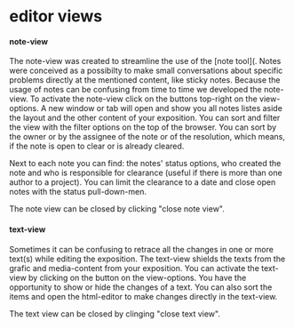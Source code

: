 # editor views

#### note-view


The note-view was created to streamline the use of the [note tool](. Notes were conceived as a possibilty to make small conversations about specific problems directly at the mentioned content, like sticky notes. Because the usage of notes can be confusing from time to time we developed the note-view. To activate the note-view click on the buttons top-right on the view-options. A new window or tab will open and show you all notes listes aside the layout and the other content of your exposition. You can sort and filter the view with the filter options on the top of the browser. You can sort by the owner or by the assignee of the note or of the resolution, which means, if the note is open to clear or is already cleared.

Next to each note you can find: the notes' status options, who created the note and who is responsible for clearance (useful if there is more than one author to a project). You can limit the clearance to a date and close open notes with the status pull-down-men. 

The note view can be closed by clicking "close note view".

#### text-view

Sometimes it can be confusing to retrace all the changes in one or more text(s) while editing the exposition. The text-view shields the texts from the grafic and media-content from your exposition. You can activate the text-view by clicking on the button on the view-options. You have the opportunity to show or hide the changes of a text. You can also sort the items and open the html-editor to make changes directly in the text-view.

The text view can be closed by clinging "close text view".

